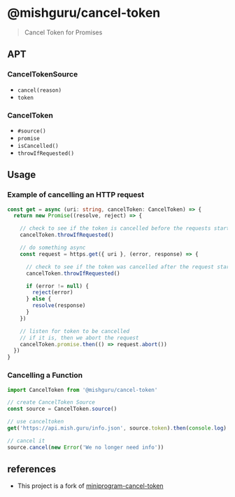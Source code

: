 # @mishguru/cancel-token

> Cancel Token for Promises

## APT

### CancelTokenSource

* `cancel(reason)`
* `token`

### CancelToken

* `#source()`
* `promise`
* `isCancelled()`
* `throwIfRequested()`

## Usage

### Example of cancelling an HTTP request

```typescript
const get = async (uri: string, cancelToken: CancelToken) => {
  return new Promise((resolve, reject) => {

    // check to see if the token is cancelled before the requests starts
    cancelToken.throwIfRequested()

    // do something async
    const request = https.get({ uri }, (error, response) => {

      // check to see if the token was cancelled after the request started
      cancelToken.throwIfRequested()

      if (error != null) {
        reject(error)
      } else {
        resolve(response)
      }
    })

    // listen for token to be cancelled
    // if it is, then we abort the request
    cancelToken.promise.then(() => request.abort())
  })
}
```

### Cancelling a Function

```js
import CancelToken from '@mishguru/cancel-token'

// create CancelToken Source
const source = CancelToken.source()

// use canceltoken
get('https://api.mish.guru/info.json', source.token).then(console.log)

// cancel it
source.cancel(new Error('We no longer need info'))
```

## references

* This project is a fork of [miniprogram-cancel-token](https://github.com/NewFuture/miniprogram-network/tree/master/cancel-token)
